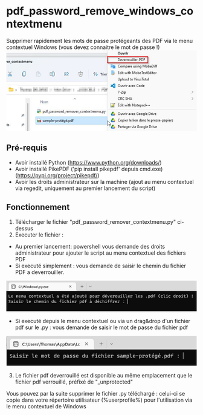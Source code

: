 # pdf_password_remove_windows_contextmenu
Supprimer rapidement les mots de passe protégeants des PDF via le menu contextuel Windows (vous devez connaitre le mot de passe !)
![alt text](https://github.com/thomasdelorge/pdf_password_remove_windows_contextmenu/blob/main/jpg/context-menu.jpg?raw=true "screenshot")

## Pré-requis
- Avoir installé Python (https://www.python.org/downloads/)
- Avoir installé PikePDF ('pip install pikepdf' depuis cmd.exe) (https://pypi.org/project/pikepdf/)
- Avoir les droits administrateur sur la machine (ajout au menu contextuel via regedit, uniquement au premier lancement du script)

## Fonctionnement
1) Télécharger le fichier "pdf_password_remover_contextmenu.py" ci-dessus
2) Executer le fichier : 
- Au premier lancement: powershell vous demande des droits administrateur pour ajouter le script au menu contextuel des fichiers PDF
- Si executé simplement : vous demande de saisir le chemin du fichier PDF a deverrouiller.

![alt text](https://github.com/thomasdelorge/pdf_password_remove_windows_contextmenu/blob/main/jpg/mot%20de%20passe.jpg?raw=true "screenshot")
- Si executé depuis le menu contextuel ou via un drag&drop d'un fichier pdf sur le .py : vous demande de saisir le mot de passe du fichier pdf

![alt text](https://github.com/thomasdelorge/pdf_password_remove_windows_contextmenu/blob/main/jpg/chemin.jpg?raw=true "screenshot")

3) Le fichier pdf deverrouillé est disponible au même emplacement que le fichier pdf verrouillé, préfixé de "_unprotected"

Vous pouvez par la suite supprimer le fichier .py téléchargé : celui-ci se copie dans votre répertoire utilisateur (%userprofile%) pour l'utilisation via le menu contextuel de Windows

